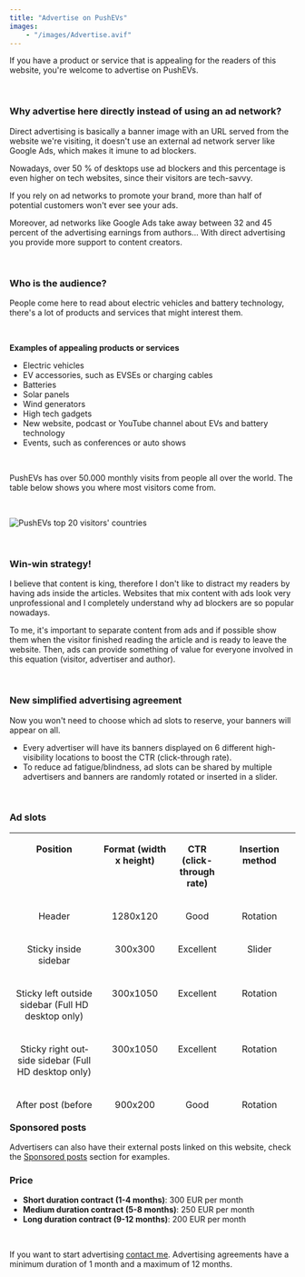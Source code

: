 ```yaml
---
title: "Advertise on PushEVs"
images:
    - "/images/Advertise.avif"
---
```


If you have a product or service that is appealing for the readers of this website, you're welcome to advertise on PushEVs.

 

### Why advertise here directly instead of using an ad network?

Direct advertising is basically a banner image with an URL served from the website we're visiting, it doesn't use an external ad network server like Google Ads, which makes it imune to ad blockers.

Nowadays, over 50 % of desktops use ad blockers and this percentage is even higher on tech websites, since their visitors are tech-savvy.

If you rely on ad networks to promote your brand, more than half of potential customers won't ever see your ads.

Moreover, ad networks like Google Ads take away between 32 and 45 percent of the advertising earnings from authors... With direct advertising you provide more support to content creators.

 

### Who is the audience?

People come here to read about electric vehicles and battery technology, there's a lot of products and services that might interest them.

 

**Examples of appealing products or services**

- Electric vehicles
- EV accessories, such as EVSEs or charging cables
- Batteries
- Solar panels
- Wind generators
- High tech gadgets
- New website, podcast or YouTube channel about EVs and battery technology
- Events, such as conferences or auto shows

 

PushEVs has over 50.000 monthly visits from people all over the world. The table below shows you where most visitors come from.

 

![PushEVs top 20 visitors' countries](images/PushEVs-top-20-countries-in-September.avif)

 

### Win-win strategy!

I believe that content is king, therefore I don't like to distract my readers by having ads inside the articles. Websites that mix content with ads look very unprofessional and I completely understand why ad blockers are so popular nowadays.

To me, it's important to separate content from ads and if possible show them when the visitor finished reading the article and is ready to leave the website. Then, ads can provide something of value for everyone involved in this equation (visitor, advertiser and author).

 

### New simplified advertising agreement

Now you won't need to choose which ad slots to reserve, your banners will appear on all.

- Every advertiser will have its banners displayed on 6 different high-visibility locations to boost the CTR (click-through rate).
- To reduce ad fatigue/blindness, ad slots can be shared by multiple advertisers and banners are randomly rotated or inserted in a slider.

 

### Ad slots

<table style="height: 486px;" width="1320" cellspacing="0" cellpadding="4"><tbody><tr valign="top"><td width="206"><p lang="en-US" align="center"><b>Position</b></p></td><td width="136"><p lang="en-US" align="center"><b>Format (width x height)</b></p></td><td width="83"><p lang="en-US" align="center"><b>CTR (click-through rate)</b></p></td><td width="100"><p lang="en-US" align="center"><b>Insertion method</b></p></td></tr><tr valign="top"><td width="206"><p lang="en-US" align="center">Header</p></td><td width="136"><p lang="en-US" align="center">1280x120</p></td><td width="83"><p lang="en-US" align="center">Good</p></td><td width="100"><p lang="en-US" align="center">Rotation</p></td></tr><tr valign="top"><td width="206"><p lang="en-US" align="center">Sticky inside sidebar</p></td><td width="136"><p lang="en-US" align="center">300x300</p></td><td width="83"><p lang="en-US" align="center">Excellent</p></td><td width="100"><p lang="en-US" align="center">Slider</p></td></tr><tr valign="top"><td width="206"><p lang="en-US" align="center">Sticky left outside sidebar (Full HD desktop only)</p></td><td width="136"><p lang="en-US" align="center">300x1050</p></td><td width="83"><p lang="en-US" align="center">Excellent</p></td><td width="100"><p lang="en-US" align="center">Rotation</p></td></tr><tr valign="top"><td width="206"><p lang="en-US" align="center">Sticky right outside sidebar (Full HD desktop only)</p></td><td width="136"><p lang="en-US" align="center">300x1050</p></td><td width="83"><p lang="en-US" align="center">Excellent</p></td><td width="100"><p lang="en-US" align="center">Rotation</p></td></tr><tr valign="top"><td width="206"><p lang="en-US" align="center">After post (before comments)</p></td><td width="136"><p lang="en-US" align="center">900x200</p></td><td width="83"><p lang="en-US" align="center">Good</p></td><td width="100"><p lang="en-US" align="center">Rotation</p></td></tr><tr valign="top"><td width="206"><p lang="en-US" align="center">Footer (sticky on mobile)</p></td><td width="136"><p lang="en-US" align="center">1280x120</p></td><td width="83"><p lang="en-US" align="center">Good</p></td><td width="100"><p lang="en-US" align="center">Rotation/Slider</p></td></tr></tbody></table>

### Sponsored posts

Advertisers can also have their external posts linked on this website, check the [Sponsored posts](/sponsored-posts/) section for examples.


### Price

- **Short duration contract (1-4 months)**: 300 EUR per month
- **Medium duration contract (5-8 months)**: 250 EUR per month
- **Long duration contract (9-12 months)**: 200 EUR per month

 

If you want to start advertising [contact me](mailto:pedrolima@pushevs.com). Advertising agreements have a minimum duration of 1 month and a maximum of 12 months.
